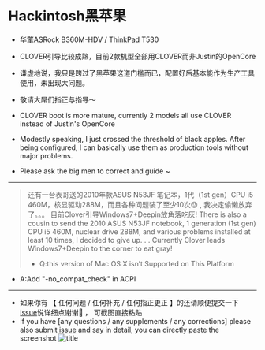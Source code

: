 # Hackintosh黑苹果
+ 华擎ASRock B360M-HDV / ThinkPad T530
+ CLOVER引导比较成熟，目前2款机型全部用CLOVER而非Justin的OpenCore
+ 谦虚地说，我只是跨过了黑苹果这道门槛而已，配置好后基本能作为生产工具使用，未出现大问题。
+ 敬请大屌们指正与指导～

+ CLOVER boot is more mature, currently 2 models all use CLOVER instead of Justin's OpenCore
+ Modestly speaking, I just crossed the threshold of black apples. After being configured, I can basically use them as production tools without major problems.
+ Please ask the big men to correct and guide ~
---
> 还有一台表哥送的2010年款ASUS N53JF 笔记本，1代（1st gen）CPU i5 460M，核显驱动288M，而且各种问题装了至少10次😓 , 我决定偷懒放弃了。。。
> 目前Clover引导Windows7+Deepin放角落吃灰!
> There is also a cousin to send the 2010 ASUS N53JF notebook, 1 generation (1st gen) CPU i5 460M, nuclear drive 288M, and various problems installed at least 10 times, I decided to give up. . .
> Currently Clover leads Windows7+Deepin to the corner to eat gray!
> + Q:this version of Mac OS X isn’t Supported on This Platform 
+ A:Add "-no_compat_check" in ACPI 
---
- 如果你有 【 任何问题 / 任何补充 / 任何指正更正 】的还请顺便提交一下 [issue](https://github.com/RealKiro/Hackintosh/issues/new)说详细点谢谢🙏 ， 可截图直接粘贴
- If you have [any questions / any supplements / any corrections] please also submit [issue](https://github.com/RealKiro/Hackintosh/issues/new) and say in detail, you can directly paste the screenshot
![title](https://i.imgur.com/HCwjiv3.jpg)
